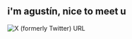 <h2> i'm agustín, nice to meet u </h2>

<img alt="X (formerly Twitter) URL" src="https://img.shields.io/twitter/url">
